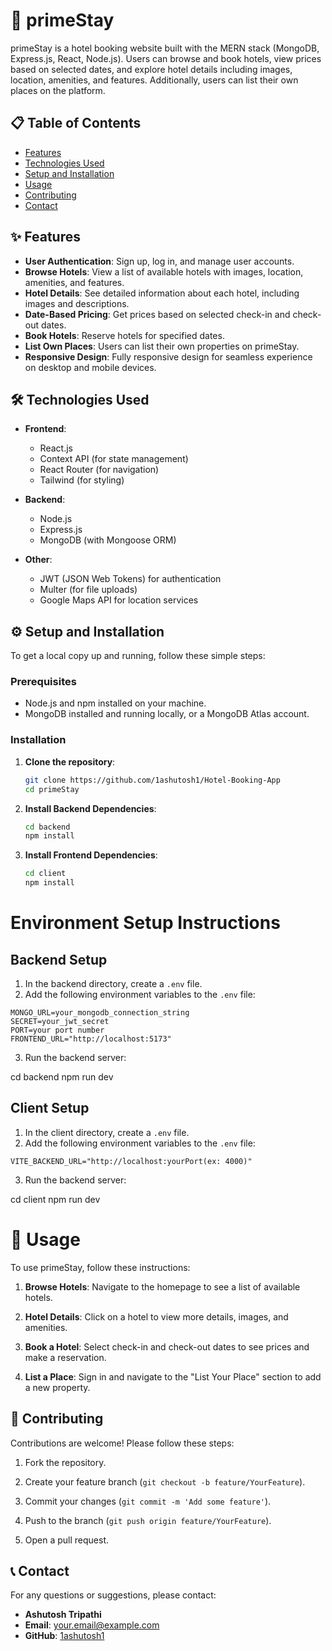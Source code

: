 # 🌟 primeStay

primeStay is a hotel booking website built with the MERN stack (MongoDB, Express.js, React, Node.js). Users can browse and book hotels, view prices based on selected dates, and explore hotel details including images, location, amenities, and features. Additionally, users can list their own places on the platform.

## 📋 Table of Contents

- [Features](#features)
- [Technologies Used](#technologies-used)
- [Setup and Installation](#setup-and-installation)
- [Usage](#usage)
- [Contributing](#contributing)
- [Contact](#contact)

## ✨ Features

- **User Authentication**: Sign up, log in, and manage user accounts.
- **Browse Hotels**: View a list of available hotels with images, location, amenities, and features.
- **Hotel Details**: See detailed information about each hotel, including images and descriptions.
- **Date-Based Pricing**: Get prices based on selected check-in and check-out dates.
- **Book Hotels**: Reserve hotels for specified dates.
- **List Own Places**: Users can list their own properties on primeStay.
- **Responsive Design**: Fully responsive design for seamless experience on desktop and mobile devices.

## 🛠️ Technologies Used

- **Frontend**:
  - React.js
  - Context API (for state management)
  - React Router (for navigation)
  - Tailwind (for styling)
- **Backend**:

  - Node.js
  - Express.js
  - MongoDB (with Mongoose ORM)

- **Other**:
  - JWT (JSON Web Tokens) for authentication
  - Multer (for file uploads)
  - Google Maps API for location services

## ⚙️ Setup and Installation

To get a local copy up and running, follow these simple steps:

### Prerequisites

- Node.js and npm installed on your machine.
- MongoDB installed and running locally, or a MongoDB Atlas account.

### Installation

1. **Clone the repository**:

   ```bash
   git clone https://github.com/1ashutosh1/Hotel-Booking-App
   cd primeStay
   ```

2. **Install Backend Dependencies**:

   ```bash
   cd backend
   npm install
   ```

3. **Install Frontend Dependencies**:
   ```bash
   cd client
   npm install
   ```

# Environment Setup Instructions

## Backend Setup

1. In the backend directory, create a `.env` file.
2. Add the following environment variables to the `.env` file:

```env
MONGO_URL=your_mongodb_connection_string
SECRET=your_jwt_secret
PORT=your port number
FRONTEND_URL="http://localhost:5173"
```

3. Run the backend server:

 cd backend
 npm run dev

## Client Setup

1. In the client directory, create a `.env` file.
2. Add the following environment variables to the `.env` file:

```env
VITE_BACKEND_URL="http://localhost:yourPort(ex: 4000)"
```
3. Run the backend server:

 cd client
 npm run dev


# 🚀 Usage

To use primeStay, follow these instructions:

1. **Browse Hotels**: Navigate to the homepage to see a list of available hotels.

2. **Hotel Details**: Click on a hotel to view more details, images, and amenities.

3. **Book a Hotel**: Select check-in and check-out dates to see prices and make a reservation.

4. **List a Place**: Sign in and navigate to the "List Your Place" section to add a new property.


## 🤝 Contributing

Contributions are welcome! Please follow these steps:

1. Fork the repository.

2. Create your feature branch (`git checkout -b feature/YourFeature`).

3. Commit your changes (`git commit -m 'Add some feature'`).

4. Push to the branch (`git push origin feature/YourFeature`).

5. Open a pull request.


## 📞 Contact

For any questions or suggestions, please contact:

- **Ashutosh Tripathi**
- **Email**: your.email@example.com
- **GitHub**: [1ashutosh1](https://github.com/1ashutosh1)

```

```

